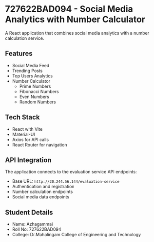 # 727622BAD094 - Social Media Analytics with Number Calculator

A React application that combines social media analytics with a number calculation service.

## Features

- Social Media Feed
- Trending Posts
- Top Users Analytics
- Number Calculator
  - Prime Numbers
  - Fibonacci Numbers
  - Even Numbers
  - Random Numbers

## Tech Stack

- React with Vite
- Material-UI
- Axios for API calls
- React Router for navigation

## API Integration

The application connects to the evaluation service API endpoints:
- Base URL: `http://20.244.56.144/evaluation-service`
- Authentication and registration
- Number calculation endpoints
- Social media data endpoints

## Student Details

- Name: Azhagammai
- Roll No: 727622BAD094
- College: Dr.Mahalingam College of Engineering and Technology 